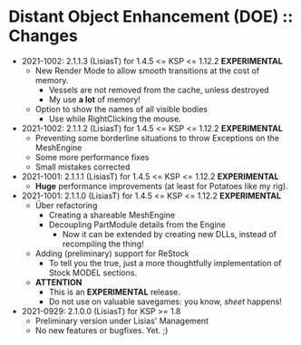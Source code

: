 # Distant Object Enhancement (DOE) :: Changes

* 2021-1002: 2.1.1.3 (LisiasT) for 1.4.5 <= KSP <= 1.12.2 **EXPERIMENTAL**
	+ New Render Mode to allow smooth transitions at the cost of memory.
		- Vessels are not removed from the cache, unless destroyed
		- My use **a lot** of memory!
	+ Option to show the names of all visible bodies
		- Use <ALT> while RightClicking the mouse.
* 2021-1002: 2.1.1.2 (LisiasT) for 1.4.5 <= KSP <= 1.12.2 **EXPERIMENTAL**
	+ Preventing some borderline situations to throw Exceptions on the MeshEngine
	+ Some more performance fixes
	+ Small mistakes corrected
* 2021-1001: 2.1.1.1 (LisiasT) for 1.4.5 <= KSP <= 1.12.2 **EXPERIMENTAL**
	+ **Huge** performance improvements (at least for Potatoes like my rig).
* 2021-1001: 2.1.1.0 (LisiasT) for 1.4.5 <= KSP <= 1.12.2 **EXPERIMENTAL**
	+ Über refactoring
		- Creating a shareable MeshEngine
		- Decoupling PartModule details from the Engine
			- Now it can be extended by creating new DLLs, instead of recompiling the thing!
	+ Adding (preliminary) support for ReStock
		- To tell you the true, just a more thoughtfully implementation of Stock MODEL sections.   
	+ **ATTENTION**
		- This is an **EXPERIMENTAL** release.
		- Do not use on valuable savegames: you know, *sheet* happens! 
* 2021-0929: 2.1.0.0 (LisiasT) for KSP >= 1.8
    + Preliminary version under Lisias' Management
    + No new features or bugfixes. Yet. ;) 
